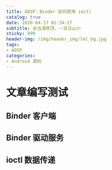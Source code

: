 ```yaml
---
title: AOSP：Binder 如何使用 ioctl
catalog: true
date: 2020-04-17 02:34:17
subtitle: 会当凌绝顶，一览众山小
sticky: 999
header-img: /img/header_img/lml_bg.jpg
tags:
- AOSP
categories:
- Android 源码
---
```


# 文章编写测试

## Binder 客户端

## Binder 驱动服务

## ioctl 数据传递